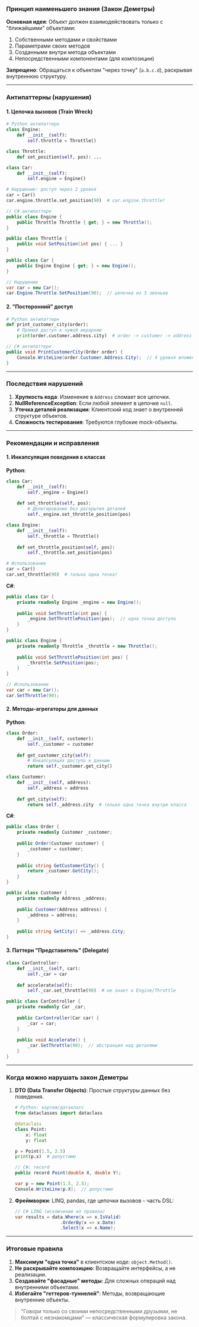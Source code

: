 ### Принцип наименьшего знания (Закон Деметры)
**Основная идея**: Объект должен взаимодействовать только с "ближайшими" объектами:
1. Собственными методами и свойствами
2. Параметрами своих методов
3. Созданными внутри метода объектами
4. Непосредственными компонентами (для композиции)

**Запрещено**: Обращаться к объектам "через точку" (`a.b.c.d`), раскрывая внутреннюю структуру.

---

### Антипаттерны (нарушения)
#### 1. Цепочка вызовов (Train Wreck)
```python
# Python антипаттерн
class Engine:
    def __init__(self):
        self.throttle = Throttle()

class Throttle:
    def set_position(self, pos): ...

class Car:
    def __init__(self):
        self.engine = Engine()

# Нарушение: доступ через 2 уровня
car = Car()
car.engine.throttle.set_position(90)  # car.engine.throttle!
```

```csharp
// C# антипаттерн
public class Engine {
    public Throttle Throttle { get; } = new Throttle();
}

public class Throttle {
    public void SetPosition(int pos) { ... }
}

public class Car {
    public Engine Engine { get; } = new Engine();
}

// Нарушение
var car = new Car();
car.Engine.Throttle.SetPosition(90);  // цепочка из 3 звеньев
```

#### 2. "Посторонний" доступ
```python
# Python антипаттерн
def print_customer_city(order):
    # Прямой доступ к чужой иерархии
    print(order.customer.address.city)  # order -> customer -> address -> city
```

```csharp
// C# антипаттерн
public void PrintCustomerCity(Order order) {
    Console.WriteLine(order.Customer.Address.City);  // 4 уровня вложенности
}
```

---

### Последствия нарушений
1. **Хрупкость кода**: Изменение в `Address` сломает все цепочки.
2. **NullReferenceException**: Если любой элемент в цепочке `null`.
3. **Утечка деталей реализации**: Клиентский код знает о внутренней структуре объектов.
4. **Сложность тестирования**: Требуются глубокие mock-объекты.

---

### Рекомендации и исправления
#### 1. Инкапсуляция поведения в классах
**Python**:
```python
class Car:
    def __init__(self):
        self._engine = Engine()
    
    def set_throttle(self, pos):
        # Делегирование без раскрытия деталей
        self._engine.set_throttle_position(pos)

class Engine:
    def __init__(self):
        self._throttle = Throttle()
    
    def set_throttle_position(self, pos):
        self._throttle.set_position(pos)

# Использование
car = Car()
car.set_throttle(90)  # только одна точка!
```

**C#**:
```csharp
public class Car {
    private readonly Engine _engine = new Engine();
    
    public void SetThrottle(int pos) {
        _engine.SetThrottlePosition(pos);  // одна точка доступа
    }
}

public class Engine {
    private readonly Throttle _throttle = new Throttle();
    
    public void SetThrottlePosition(int pos) {
        _throttle.SetPosition(pos);
    }
}

// Использование
var car = new Car();
car.SetThrottle(90);
```

#### 2. Методы-агрегаторы для данных
**Python**:
```python
class Order:
    def __init__(self, customer):
        self._customer = customer
    
    def get_customer_city(self):
        # Инкапсуляция доступа к данным
        return self._customer.get_city()

class Customer:
    def __init__(self, address):
        self._address = address
    
    def get_city(self):
        return self._address.city  # только одна точка внутри класса
```

**C#**:
```csharp
public class Order {
    private readonly Customer _customer;
    
    public Order(Customer customer) {
        _customer = customer;
    }
    
    public string GetCustomerCity() {
        return _customer.GetCity();
    }
}

public class Customer {
    private readonly Address _address;
    
    public Customer(Address address) {
        _address = address;
    }
    
    public string GetCity() => _address.City;
}
```

#### 3. Паттерн "Представитель" (Delegate)
```python
class CarController:
    def __init__(self, car):
        self._car = car
    
    def accelerate(self):
        self._car.set_throttle(90)  # не знает о Engine/Throttle
```

```csharp
public class CarController {
    private readonly Car _car;
    
    public CarController(Car car) {
        _car = car;
    }
    
    public void Accelerate() {
        _car.SetThrottle(90);  // абстракция над деталями
    }
}
```

---

### Когда можно нарушать закон Деметры
1. **DTO (Data Transfer Objects)**: Простые структуры данных без поведения.
   ```python
   # Python: кортеж/датакласс
   from dataclasses import dataclass

   @dataclass
   class Point:
       x: float
       y: float

   p = Point(1.5, 2.5)
   print(p.x)  # допустимо
   ```
   
   ```csharp
   // C#: record
   public record Point(double X, double Y);
   
   var p = new Point(1.5, 2.5);
   Console.WriteLine(p.X);  // допустимо
   ```

2. **Фреймворки**: LINQ, pandas, где цепочки вызовов - часть DSL:
   ```csharp
   // C# LINQ (исключение из правила)
   var results = data.Where(x => x.IsValid)
                    .OrderBy(x => x.Date)
                    .Select(x => x.Name);
   ```

---

### Итоговые правила
1. **Максимум "одна точка"** в клиентском коде: `object.Method()`.
2. **Не раскрывайте композицию**: Возвращайте интерфейсы, а не реализации.
3. **Создавайте "фасадные" методы**: Для сложных операций над внутренними объектами.
4. **Избегайте "геттеров-туннелей"**: Методы, возвращающие внутренние объекты.

> "Говори только со своими непосредственными друзьями, не болтай с незнакомцами" — классическая формулировка закона.